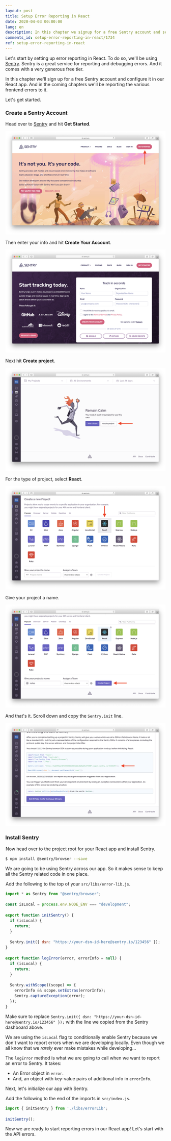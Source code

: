 ```yaml
---
layout: post
title: Setup Error Reporting in React
date: 2020-04-03 00:00:00
lang: en
description: In this chapter we signup for a free Sentry account and set it up in our React app. We also configure our app to not report any errors when we are developing locally.
comments_id: setup-error-reporting-in-react/1734
ref: setup-error-reporting-in-react
---
```


Let's start by setting up error reporting in React. To do so, we'll be using [Sentry](https://sentry.io). Sentry is a great service for reporting and debugging errors. And it comes with a very generous free tier.

In this chapter we'll sign up for a free Sentry account and configure it in our React app. And in the coming chapters we'll be reporting the various frontend errors to it. 

Let's get started.

### Create a Sentry Account

Head over to [Sentry](https://sentry.io) and hit **Get Started**.

![Sentry landing page](/assets/monitor-debug-errors/sentry-landing-page.png)

Then enter your info and hit **Create Your Account**.

![Sentry create an account](/assets/monitor-debug-errors/sentry-create-an-account.png)

Next hit **Create project**.

![Sentry hit create project](/assets/monitor-debug-errors/sentry-hit-create-project.png)

For the type of project, select **React**.

![Sentry select React project](/assets/monitor-debug-errors/sentry-select-react-project.png)

Give your project a name.

![Sentry name React project](/assets/monitor-debug-errors/sentry-name-react-project.png)

And that's it. Scroll down and copy the `Sentry.init` line.

![Sentry init code snippet](/assets/monitor-debug-errors/sentry-init-code-snippet.png)

### Install Sentry

<img class="code-marker" src="/assets/s.png" />Now head over to the project root for your React app and install Sentry.

``` bash
$ npm install @sentry/browser --save
```

We are going to be using Sentry across our app. So it makes sense to keep all the Sentry related code in one place.

<img class="code-marker" src="/assets/s.png" />Add the following to the top of your `src/libs/error-lib.js`.

``` javascript
import * as Sentry from "@sentry/browser";

const isLocal = process.env.NODE_ENV === "development";

export function initSentry() {
  if (isLocal) {
    return;
  }

  Sentry.init({ dsn: "https://your-dsn-id-here@sentry.io/123456" });
}

export function logError(error, errorInfo = null) {
  if (isLocal) {
    return;
  }

  Sentry.withScope((scope) => {
    errorInfo && scope.setExtras(errorInfo);
    Sentry.captureException(error);
  });
}
```

Make sure to replace `Sentry.init({ dsn: "https://your-dsn-id-here@sentry.io/123456" });` with the line we copied from the Sentry dashboard above.

We are using the `isLocal` flag to conditionally enable Sentry because we don't want to report errors when we are developing locally. Even though we all know that we _rarely_ ever make mistakes while developing…

The `logError` method is what we are going to call when we want to report an error to Sentry. It takes:

- An Error object in `error`.
- And, an object with key-value pairs of additional info in `errorInfo`.

Next, let's initialize our app with Sentry.

<img class="code-marker" src="/assets/s.png" />Add the following to the end of the imports in `src/index.js`.

``` javascript
import { initSentry } from './libs/errorLib';

initSentry();
```

Now we are ready to start reporting errors in our React app! Let's start with the API errors.
